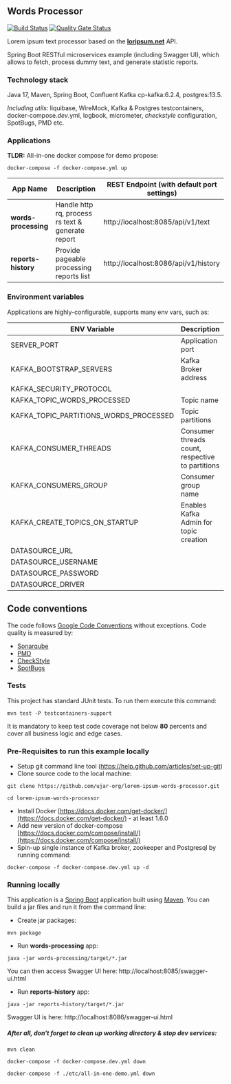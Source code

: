 ## Words Processor

[![Build Status](https://drone.ujar.org/api/badges/ujar-org/lorem-ipsum-words-processor/status.svg)](https://drone.ujar.org/ujar-org/lorem-ipsum-words-processor)
[![Quality Gate Status](https://sonarqube.ujar.org/api/project_badges/measure?project=ujar-org%3Alorem-ipsum-words-processor&metric=alert_status&token=baac8826c2acbee4108d9379b53c1ab9cf48b62f)](https://sonarqube.ujar.org/dashboard?id=ujar-org%3Alorem-ipsum-words-processor)

Lorem ipsum text processor based on the  **[loripsum.net](https://loripsum.net/)** API.

Spring Boot RESTful microservices example (including Swagger UI), which allows to fetch, process dummy text,
and generate statistic reports.

### Technology stack

Java 17, Maven, Spring Boot, Confluent Kafka cp-kafka:6.2.4, postgres:13.5.

_Including utils:_ liquibase, WireMock, Kafka & Postgres testcontainers, docker-compose._dev_.yml,
logbook, micrometer, _checkstyle_ configuration, SpotBugs, PMD etc.

### Applications

**TLDR:** All-in-one docker compose for demo propose: 

``
docker-compose -f docker-compose.yml up
``

| App Name             | Description                                       | REST Endpoint (with default port settings) |
|----------------------|---------------------------------------------------|--------------------------------------------|
| __words-processing__ | Handle http rq, process rs text & generate report | http://localhost:8085/api/v1/text       |
| __reports-history__  | Provide pageable processing reports list          | http://localhost:8086/api/v1/history    |

### Environment variables

Applications are highly-configurable, supports many env vars, such as: 

| ENV Variable                           | Description                                         | Default Value                                   |
|----------------------------------------|-----------------------------------------------------|-------------------------------------------------|
| SERVER_PORT                            | Application port                                    | 8085, 8086                                      |
| KAFKA_BOOTSTRAP_SERVERS                | Kafka Broker address                                | localhost:29092                                 |
| KAFKA_SECURITY_PROTOCOL                |                                                     | PLAINTEXT                                       |
| KAFKA_TOPIC_WORDS_PROCESSED            | Topic name                                          | words.processed                                 |
| KAFKA_TOPIC_PARTITIONS_WORDS_PROCESSED | Topic partitions                                    | 4                                               |
| KAFKA_CONSUMER_THREADS                 | Consumer threads count,<br>respective to partitions | 4                                               |
| KAFKA_CONSUMERS_GROUP                  | Consumer group name                                 | reports-history                                 |
| KAFKA_CREATE_TOPICS_ON_STARTUP         | Enables Kafka Admin for topic creation              | true                                            |
| DATASOURCE_URL                         |                                                     | jdbc:postgresql://localhost:5432/lorem_ipsum_db |
| DATASOURCE_USERNAME                    |                                                     | postgres                                        |
| DATASOURCE_PASSWORD                    |                                                     | postgres                                        |
| DATASOURCE_DRIVER                      |                                                     | org.postgresql.Driver                           |

## Code conventions

The code follows [Google Code Conventions](https://google.github.io/styleguide/javaguide.html) without exceptions. Code
quality is measured by:

- [Sonarqube](https://sonarqube.ujar.org/dashboard?id=ujar-org%3Alorem-ipsum-words-processor)
- [PMD](https://pmd.github.io/)
- [CheckStyle](https://checkstyle.sourceforge.io/)
- [SpotBugs](https://spotbugs.github.io/)

### Tests

This project has standard JUnit tests. To run them execute this command:

```
mvn test -P testcontainers-support
```

It is mandatory to keep test code coverage not below **80** percents and cover all business logic and edge cases.


### Pre-Requisites to run this example locally

- Setup git command line tool (https://help.github.com/articles/set-up-git)
- Clone source code to the local machine:

```
git clone https://github.com/ujar-org/lorem-ipsum-words-processor.git

cd lorem-ipsum-words-processor
```

- Install Docker [https://docs.docker.com/get-docker/](https://docs.docker.com/get-docker/) - at least 1.6.0
- Add new version of docker-compose [https://docs.docker.com/compose/install/](https://docs.docker.com/compose/install/)
- Spin-up single instance of Kafka broker, zookeeper and Postgresql by running command:

```
docker-compose -f docker-compose.dev.yml up -d
```

### Running locally

This application is a [Spring Boot](https://spring.io/guides/gs/spring-boot) application built
using [Maven](https://spring.io/guides/gs/maven/). You can build a jar files and run it from the command line:

- Create jar packages:

```
mvn package
```

- Run **words-processing** app:

```
java -jar words-processing/target/*.jar
```

You can then access Swagger UI here: http://localhost:8085/swagger-ui.html

- Run **reports-history** app:

```
java -jar reports-history/target/*.jar
```

Swagger UI is here: http://localhost:8086/swagger-ui.html


##### After all, don't forget to clean up working directory & stop dev services:

```
mvn clean

docker-compose -f docker-compose.dev.yml down

docker-compose -f ./etc/all-in-one-demo.yml down

```
